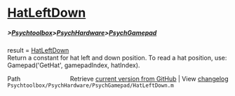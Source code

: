 # [HatLeftDown](HatLeftDown)
##### >[Psychtoolbox](Psychtoolbox)>[PsychHardware](PsychHardware)>[PsychGamepad](PsychGamepad)

result = [HatLeftDown](HatLeftDown)  
Return a constant for hat left and down position.  To read a hat position, use:  
Gamepad('GetHat', gamepadIndex, hatIndex).  




<div class="code_header" style="text-align:right;">
  <span style="float:left;">Path&nbsp;&nbsp;</span> <span class="counter">Retrieve <a href=
  "https://raw.github.com/Psychtoolbox-3/Psychtoolbox-3/beta/Psychtoolbox/PsychHardware/PsychGamepad/HatLeftDown.m">current version from GitHub</a> | View <a href=
  "https://github.com/Psychtoolbox-3/Psychtoolbox-3/commits/beta/Psychtoolbox/PsychHardware/PsychGamepad/HatLeftDown.m">changelog</a></span>
</div>
<div class="code">
  <code>Psychtoolbox/PsychHardware/PsychGamepad/HatLeftDown.m</code>
</div>

